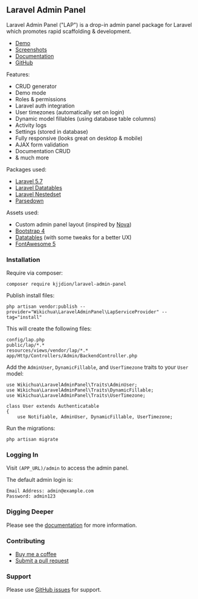 ## Laravel Admin Panel

Laravel Admin Panel ("LAP") is a drop-in admin panel package for Laravel which promotes rapid scaffolding & development.

- [Demo](https://lap.kjjdion.com/admin)
- [Screenshots](https://imgur.com/a/12mGWNW)
- [Documentation](https://lap.kjjdion.com/docs)
- [GitHub](https://github.com/kjjdion/laravel-admin-panel)

Features:

- CRUD generator
- Demo mode
- Roles & permissions
- Laravel auth integration
- User timezones (automatically set on login)
- Dynamic model fillables (using database table columns)
- Activity logs
- Settings (stored in database)
- Fully responsive (looks great on desktop & mobile)
- AJAX form validation
- Documentation CRUD
- & much more

Packages used:

- [Laravel 5.7](https://laravel.com/)
- [Laravel Datatables](https://github.com/yajra/laravel-datatables)
- [Laravel Nestedset](https://github.com/lazychaser/laravel-nestedset)
- [Parsedown](http://parsedown.org/)

Assets used:

- Custom admin panel layout (inspired by [Nova](https://nova.laravel.com))
- [Bootstrap 4](https://getbootstrap.com)
- [Datatables](https://datatables.net) (with some tweaks for a better UX)
- [FontAwesome 5](https://fontawesome.com)

### Installation

Require via composer:

    composer require kjjdion/laravel-admin-panel

Publish install files:

    php artisan vendor:publish --provider="Wikichua\LaravelAdminPanel\LapServiceProvider" --tag="install"

This will create the following files:

    config/lap.php
    public/lap/*.*
    resources/views/vendor/lap/*.*
    app/Http/Controllers/Admin/BackendController.php

Add the `AdminUser`, `DynamicFillable`, and `UserTimezone` traits to your `User` model:

    use Wikichua\LaravelAdminPanel\Traits\AdminUser;
    use Wikichua\LaravelAdminPanel\Traits\DynamicFillable;
    use Wikichua\LaravelAdminPanel\Traits\UserTimezone;
    
    class User extends Authenticatable
    {
        use Notifiable, AdminUser, DynamicFillable, UserTimezone;

Run the migrations:

    php artisan migrate

### Logging In

Visit `(APP_URL)/admin` to access the admin panel.

The default admin login is:

    Email Address: admin@example.com
    Password: admin123

### Digging Deeper

Please see the [documentation](https://lap.kjjdion.com/docs) for more information.

### Contributing

- [Buy me a coffee](https://www.paypal.com/cgi-bin/webscr?cmd=_s-xclick&hosted_button_id=NWJGV49MPZZSQ&source=url)
- [Submit a pull request](https://github.com/kjjdion/laravel-admin-panel/pulls)

### Support

Please use [GitHub issues](https://github.com/kjjdion/laravel-admin-panel/issues) for support.